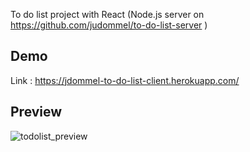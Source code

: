 To do list project with React 
(Node.js server on https://github.com/judommel/to-do-list-server )

## Demo
Link : https://jdommel-to-do-list-client.herokuapp.com/

## Preview
![todolist_preview](https://user-images.githubusercontent.com/47571184/59199076-6311a700-8b95-11e9-9356-79e399275adc.jpg)



